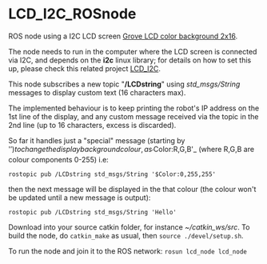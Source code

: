 # LCD_I2C_ROSnode
ROS node using a I2C LCD screen [Grove LCD color background 2x16](https://www.seeedstudio.com/Grove-LCD-RGB-Backlight.html). 

The node needs to run in the computer where the LCD screen is connected via I2C, and depends on the **i2c** linux library; for details on how to set this up, please check this related project [LCD_I2C](https://github.com/mmata-gcu/LCD_I2C).

This node subscribes a new topic "**/LCDstring**" using _std_msgs/String_ messages to display custom text (16 characters max).

The implemented behaviour is to keep printing the robot's IP address on the 1st line of the display, and any custom message received via the topic in the 2nd line (up to 16 characters, excess is discarded).

So far it handles just a "special" message (starting by '$') to change the display background colour, as _'$Color:R,G,B'_ (where R,G,B are colour components 0-255) i.e:

`rostopic pub /LCDstring std_msgs/String '$Color:0,255,255'`

then the next message will be displayed in the that colour (the colour won't be updated until a new message is output):

`rostopic pub /LCDstring std_msgs/String 'Hello'`

Download into your source catkin folder, for instance _~/catkin_ws/src_. To build the node, do `catkin_make` as usual, then `source ./devel/setup.sh`. 

To run the node and join it to the ROS network: `rosun lcd_node lcd_node`
